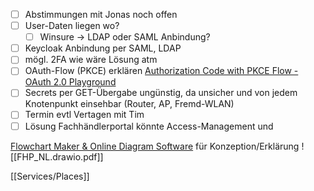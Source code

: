 - [ ] Abstimmungen mit Jonas noch offen
- [ ] User-Daten liegen wo? 
	- [ ] Winsure -> LDAP oder SAML Anbindung?
- [ ] Keycloak Anbindung per SAML, LDAP
- [ ] mögl. 2FA wie wäre Lösung atm
- [ ] OAuth-Flow (PKCE) erklären [Authorization Code with PKCE Flow - OAuth 2.0 Playground](https://www.oauth.com/playground/authorization-code-with-pkce.html)
- [ ] Secrets per GET-Übergabe ungünstig, da unsicher und von jedem Knotenpunkt einsehbar (Router, AP, Fremd-WLAN)
- [ ] Termin evtl Vertagen mit Tim
- [ ] Lösung Fachhändlerportal könnte Access-Management und 

[Flowchart Maker & Online Diagram Software](https://app.diagrams.net/) für Konzeption/Erklärung
![[FHP_NL.drawio.pdf]]

[[Services/Places]]